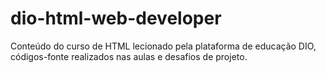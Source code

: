 # dio-html-web-developer
Conteúdo do curso de HTML lecionado pela plataforma de educação DIO, códigos-fonte realizados nas aulas e desafios de projeto.
